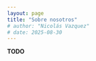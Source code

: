 ```yaml
---
layout: page
title: "Sobre nosotros"
# author: "Nicolás Vazquez"
# date: 2025-08-30
---
```

**TODO**
